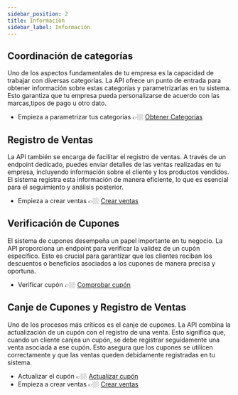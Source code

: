 ```yaml
---
sidebar_position: 2
title: Información
sidebar_label: Información
---
```


## Coordinación de categorías

Uno de los aspectos fundamentales de tu empresa es la capacidad de trabajar con diversas categorías. La API ofrece un punto de entrada para obtener información sobre estas categorías y parametrizarlas en tu sistema. Esto garantiza que tu empresa pueda personalizarse de acuerdo con las marcas,tipos de pago u otro dato.

- Empieza a parametrizar tus categorías 👉🏼 [Obtener Categorías](./API/get-brands.md)

## Registro de Ventas

La API también se encarga de facilitar el registro de ventas. A través de un endpoint dedicado, puedes enviar detalles de las ventas realizadas en tu empresa, incluyendo información sobre el cliente y los productos vendidos. El sistema registra esta información de manera eficiente, lo que es esencial para el seguimiento y análisis posterior.

- Empieza a crear ventas 👉🏼 [Crear ventas](./API/create-sale.md)

## Verificación de Cupones

El sistema de cupones desempeña un papel importante en tu negocio. La API proporciona un endpoint para verificar la validez de un cupón específico. Esto es crucial para garantizar que los clientes reciban los descuentos o beneficios asociados a los cupones de manera precisa y oportuna.

- Verificar cupón 👉🏼 [Comprobar cupón](./API/check-coupon.md)

## Canje de Cupones y Registro de Ventas

Uno de los procesos más críticos es el canje de cupones. La API combina la actualización de un cupón con el registro de una venta. Esto significa que, cuando un cliente canjea un cupón, se debe registrar seguidamente una venta asociada a ese cupón. Esto asegura que los cupones se utilicen correctamente y que las ventas queden debidamente registradas en tu sistema.

- Actualizar el cupón 👉🏼 [Actualizar cupón](./API/update-coupon.md)
- Empieza a crear ventas 👉🏼 [Crear ventas](./API/create-sale.md)

